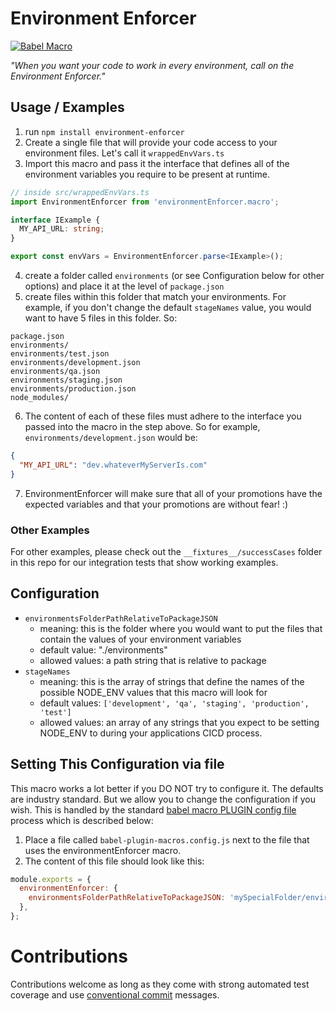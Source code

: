 # Environment Enforcer

[![Babel Macro](https://img.shields.io/badge/babel--macro-%F0%9F%8E%A3-f5da55.svg?style=flat-square)](https://github.com/kentcdodds/babel-plugin-macros)

_"When you want your code to work in every environment, call on the Environment Enforcer."_

## Usage / Examples

1. run `npm install environment-enforcer`
2. Create a single file that will provide your code access to your environment files. Let's call it `wrappedEnvVars.ts`
3. Import this macro and pass it the interface that defines all of the environment variables you require to be present at runtime.

```ts
// inside src/wrappedEnvVars.ts
import EnvironmentEnforcer from 'environmentEnforcer.macro';

interface IExample {
  MY_API_URL: string;
}

export const envVars = EnvironmentEnforcer.parse<IExample>();
```

4. create a folder called `environments` (or see Configuration below for other options) and place it at the level of `package.json`
5. create files within this folder that match your environments. For example, if you don't change the default `stageNames` value, you would want to have 5 files in this folder. So:

```
package.json
environments/
environments/test.json
environments/development.json
environments/qa.json
environments/staging.json
environments/production.json
node_modules/
```

6. The content of each of these files must adhere to the interface you passed into the macro in the step above. So for example, `environments/development.json` would be:

```json
{
  "MY_API_URL": "dev.whateverMyServerIs.com"
}
```

7. EnvironmentEnforcer will make sure that all of your promotions have the expected variables and that your promotions are without fear! :)

### Other Examples

For other examples, please check out the `__fixtures__/successCases` folder in this repo for our integration tests that show working examples.

## Configuration

- `environmentsFolderPathRelativeToPackageJSON`
  - meaning: this is the folder where you would want to put the files that contain the values of your environment variables
  - default value: "./environments"
  - allowed values: a path string that is relative to package
- `stageNames`
  - meaning: this is the array of strings that define the names of the possible NODE_ENV values that this macro will look for
  - default values: `['development', 'qa', 'staging', 'production', 'test']`
  - allowed values: an array of any strings that you expect to be setting NODE_ENV to during your applications CICD process.

## Setting This Configuration via file

This macro works a lot better if you DO NOT try to configure it. The defaults are industry standard. But we allow you to change the configuration if you wish. This is handled by the standard [babel macro PLUGIN config file](https://github.com/kentcdodds/babel-plugin-macros/blob/main/other/docs/user.md#config) process which is described below:

1. Place a file called `babel-plugin-macros.config.js` next to the file that uses the environmentEnforcer macro.
2. The content of this file should look like this:

```js
module.exports = {
  environmentEnforcer: {
    environmentsFolderPathRelativeToPackageJSON: 'mySpecialFolder/environments',
  },
};
```

# Contributions

Contributions welcome as long as they come with strong automated test coverage and use [conventional commit](https://www.conventionalcommits.org/) messages.
